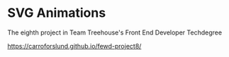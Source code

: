 # SVG Animations

The eighth project in Team Treehouse's Front End Developer Techdegree

https://carroforslund.github.io/fewd-project8/
